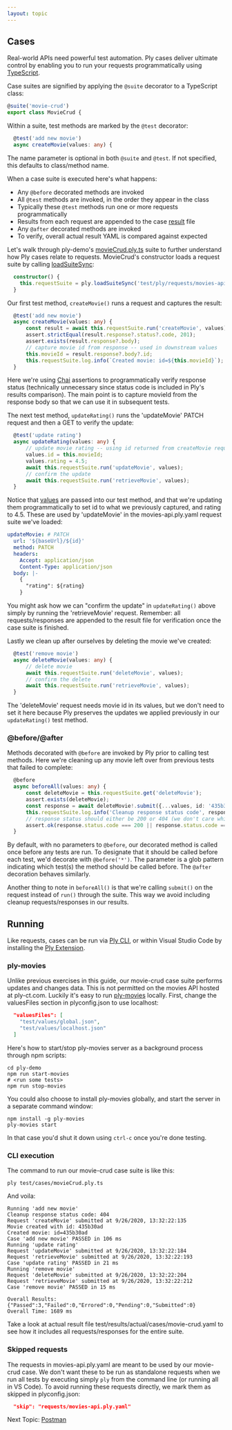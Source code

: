 ```yaml
---
layout: topic
---
```

## Cases
Real-world APIs need powerful test automation. Ply cases deliver ultimate control by enabling you to run your 
requests programmatically using [TypeScript](https://www.typescriptlang.org/).

Case suites are signified by applying the `@suite` decorator to a TypeScript class:
```typescript
@suite('movie-crud')
export class MovieCrud {
```
Within a suite, test methods are marked by the `@test` decorator:
```typescript
  @test('add new movie')
  async createMovie(values: any) {
```
The name parameter is optional in both `@suite` and `@test`. If not specified, this defaults to class/method name.

When a case suite is executed here's what happens:
  - Any `@before` decorated methods are invoked
  - All `@test` methods are invoked, in the order they appear in the class
  - Typically these `@test` methods run one or more requests programmatically
  - Results from each request are appended to the case [result](results) file
  - Any `@after` decorated methods are invoked
  - To verify, overall actual result YAML is compared against expected

Let's walk through ply-demo's [movieCrud.ply.ts](https://github.com/ply-ct/ply-demo/blob/master/test/cases/movieCrud.ply.ts)
suite to further understand how Ply cases relate to requests. MovieCrud's constructor loads a request suite by calling
[loadSuiteSync](https://ply-ct.github.io/ply/api-docs/classes/ply.html#loadsuitesync):
```typescript
  constructor() {
    this.requestSuite = ply.loadSuiteSync('test/ply/requests/movies-api.ply.yaml');
  }
```
Our first test method, `createMovie()` runs a request and captures the result:
```typescript
  @test('add new movie')
  async createMovie(values: any) {
      const result = await this.requestSuite.run('createMovie', values);
      assert.strictEqual(result.response?.status?.code, 201);
      assert.exists(result.response?.body);
      // capture movie id from response -- used in downstream values
      this.movieId = result.response?.body?.id;
      this.requestSuite.log.info(`Created movie: id=${this.movieId}`);
  }
```
Here we're using [Chai](https://www.chaijs.com/) assertions to programmatically verify response status
(technically unnecessary since status code is included in Ply's results comparison). The main point is
to capture movieId from the response body so that we can use it in subsequent tests.

The next test method, `updateRating()` runs the 'updateMovie' PATCH request and then a GET to verify the update:
```typescript
  @test('update rating')
  async updateRating(values: any) {
      // update movie rating -- using id returned from createMovie request
      values.id = this.movieId;
      values.rating = 4.5;
      await this.requestSuite.run('updateMovie', values);
      // confirm the update
      await this.requestSuite.run('retrieveMovie', values);
  }
```
Notice that [values](values) are passed into our test method, and that we're updating them programmatically
to set id to what we previously captured, and rating to 4.5. These are used by 'updateMovie' in the
movies-api.ply.yaml request suite we've loaded:
```yaml
updateMovie: # PATCH
  url: '${baseUrl}/${id}'
  method: PATCH
  headers:
    Accept: application/json
    Content-Type: application/json
  body: |-
    {
      "rating": ${rating}
    }
```
You might ask how we can "confirm the update" in `updateRating()` above simply by running the 'retrieveMovie' request. 
Remember: all requests/responses are appended to the result file for verification once the case suite is finished.

Lastly we clean up after ourselves by deleting the movie we've created:
```typescript
  @test('remove movie')
  async deleteMovie(values: any) {
      // delete movie
      await this.requestSuite.run('deleteMovie', values);
      // confirm the delete
      await this.requestSuite.run('retrieveMovie', values);
  }
```
The 'deleteMovie' request needs movie id in its values, but we don't need to set it here because Ply 
preserves the updates we applied previously in our `updateRating()` test method.

### @before/@after
Methods decorated with `@before` are invoked by Ply prior to calling test methods. Here we're cleaning
up any movie left over from previous tests that failed to complete:
```typescript
  @before
  async beforeAll(values: any) {
      const deleteMovie = this.requestSuite.get('deleteMovie');
      assert.exists(deleteMovie);
      const response = await deleteMovie!.submit({...values, id: '435b30ad'});
      this.requestSuite.log.info('Cleanup response status code', response.status.code);
      // response status should either be 200 or 404 (we don't care which during cleanup)
      assert.ok(response.status.code === 200 || response.status.code === 404);
  }
```
By default, with no parameters to `@before`, our decorated method is called once before
any tests are run. To designate that it should be called before each test, we'd decorate 
with `@before('*')`. The parameter is a glob pattern indicating which test(s) the method
should be called before. The `@after` decoration behaves similarly.

Another thing to note in `beforeAll()` is that we're calling `submit()` on the request
instead of `run()` through the suite. This way we avoid including cleanup requests/responses
in our results.

## Running
Like requests, cases can be run via [Ply CLI](cli), or within Visual Studio Code by installing 
the [Ply Extension](https://marketplace.visualstudio.com/items?itemName=ply-ct.vscode-ply).

### ply-movies
Unlike previous exercises in this guide, our movie-crud case suite performs updates and changes
data. This is not permitted on the movies API hosted at ply-ct.com. Luckily it's easy to run
[ply-movies](https://github.com/ply-ct/ply-movies#readme) locally. First, change the valuesFiles
section in plyconfig.json to use localhost:
```json
  "valuesFiles": [
    "test/values/global.json",
    "test/values/localhost.json"
  ]
```
Here's how to start/stop ply-movies server as a background process through npm scripts:
```
cd ply-demo
npm run start-movies
# <run some tests>
npm run stop-movies
```
You could also choose to install ply-movies globally, and start the server in a separate command window:
```
npm install -g ply-movies
ply-movies start
```
In that case you'd shut it down using `ctrl-c` once you're done testing.

### CLI execution
The command to run our movie-crud case suite is like this:
```
ply test/cases/movieCrud.ply.ts
```
And voila:
```
Running 'add new movie'
Cleanup response status code: 404
Request 'createMovie' submitted at 9/26/2020, 13:32:22:135
Movie created with id: 435b30ad
Created movie: id=435b30ad
Case 'add new movie' PASSED in 106 ms
Running 'update rating'
Request 'updateMovie' submitted at 9/26/2020, 13:32:22:184
Request 'retrieveMovie' submitted at 9/26/2020, 13:32:22:193
Case 'update rating' PASSED in 21 ms
Running 'remove movie'
Request 'deleteMovie' submitted at 9/26/2020, 13:32:22:204
Request 'retrieveMovie' submitted at 9/26/2020, 13:32:22:212
Case 'remove movie' PASSED in 15 ms

Overall Results: {"Passed":3,"Failed":0,"Errored":0,"Pending":0,"Submitted":0}
Overall Time: 1689 ms
```
Take a look at actual result file test/results/actual/cases/movie-crud.yaml
to see how it includes all requests/responses for the entire suite.

### Skipped requests
The requests in movies-api.ply.yaml are meant to be used by our movie-crud case.
We don't want these to be run as standalone requests when we run all tests by executing
simply `ply` from the command line (or running all in VS Code). To avoid running
these requests directly, we mark them as skipped in plyconfig.json:
```json
  "skip": "requests/movies-api.ply.yaml"
```


Next Topic: [Postman](postman)
